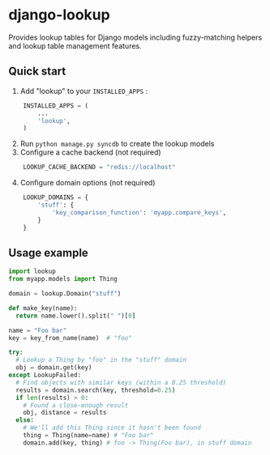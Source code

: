 django-lookup
=============
Provides lookup tables for Django models including fuzzy-matching helpers and lookup table management features.

Quick start
-----------

1. Add "lookup" to your `INSTALLED_APPS` :
```python
    INSTALLED_APPS = (
        ...
        'lookup',
    )
```
2. Run `python manage.py syncdb` to create the lookup models
3. Configure a cache backend (not required)
```python
    LOOKUP_CACHE_BACKEND = "redis://localhost"
```
4. Configure domain options (not required)
```python
    LOOKUP_DOMAINS = {
        'stuff': {
            'key_comparison_function': 'myapp.compare_keys',
        }
    }
```


Usage example
-----
```python
import lookup
from myapp.models import Thing

domain = lookup.Domain("stuff")

def make_key(name):
  return name.lower().split(" ")[0]

name = "Foo bar"
key = key_from_name(name)  # "foo"

try:
  # Lookup a Thing by "foo" in the "stuff" domain
  obj = domain.get(key)
except LookupFailed:
  # Find objects with similar keys (within a 0.25 threshold)
  results = domain.search(key, threshold=0.25)
  if len(results) > 0:
    # Found a close-enough result
    obj, distance = results
  else:
    # We'll add this Thing since it hasn't been found
    thing = Thing(name=name) # "Foo bar"
    domain.add(key, thing) # foo -> Thing(Foo bar), in stuff domain
```
